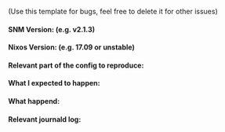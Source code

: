 (Use this template for bugs, feel free to delete it for other issues)

#### SNM Version: (e.g. v2.1.3)
#### Nixos Version: (e.g. 17.09 or unstable)

#### Relevant part of the config to reproduce:



#### What I expected to happen:



#### What happend:



#### Relevant journald log:
